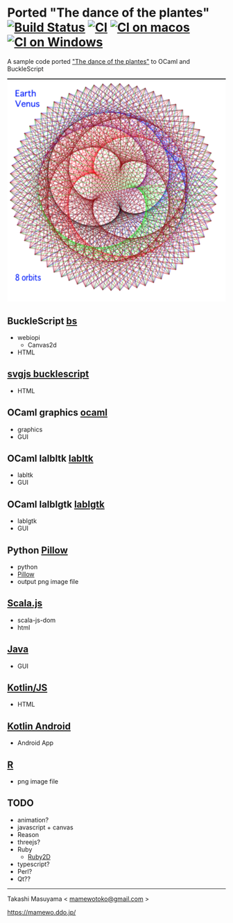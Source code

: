 # Ported "The dance of the plantes" [![Build Status](https://travis-ci.org/mamewotoko/dance_of_the_planets.svg?branch=master)](https://travis-ci.org/mamewotoko/dance_of_the_planets) [![CI](https://github.com/mamewotoko/dance_of_the_planets/actions/workflows/build.yml/badge.svg)](https://github.com/mamewotoko/dance_of_the_planets/actions/workflows/build.yml) [![CI on macos](https://github.com/mamewotoko/dance_of_the_planets/actions/workflows/build_mac.yml/badge.svg)](https://github.com/mamewotoko/dance_of_the_planets/actions/workflows/build_mac.yml) [![CI on Windows](https://github.com/mamewotoko/dance_of_the_planets/actions/workflows/build_win.yml/badge.svg)](https://github.com/mamewotoko/dance_of_the_planets/actions/workflows/build_win.yml)

A sample code ported ["The dance of the plantes"](https://web.archive.org/web/20140122124421/http:/ensign.editme.com/t43dances) to OCaml and BuckleScript

![earth venus](./bs/img/earth_venus.png)

## BuckleScript [bs](./bs)
* webiopi
  * Canvas2d
* HTML

## [svgjs bucklescript](https://github.com/mamewotoko/bs-svgjs)
* HTML

## OCaml graphics [ocaml](./ocaml)
* graphics
* GUI

## OCaml lalbltk [labltk](./labltk)
* labltk
* GUI

## OCaml lalblgtk [lablgtk](./lablgtk)
* lablgtk
* GUI

## Python [Pillow](./python)
* python
* [Pillow](https://pillow.readthedocs.io/en/stable/)
* output png image file

## [Scala.js](./scalajs)
* scala-js-dom
* html

## [Java](./java)
* GUI

## [Kotlin/JS](./kotlinjs)
* HTML

## [Kotlin Android](./kotlin_android)
* Android App

## [R](./r)
* png image file

## TODO
* animation?
* javascript + canvas
* Reason
* threejs?
* Ruby
  * [Ruby2D](https://www.ruby2d.com/)
* typescript?
* Perl?
* Qt??

----
Takashi Masuyama < mamewotoko@gmail.com >

https://mamewo.ddo.jp/
